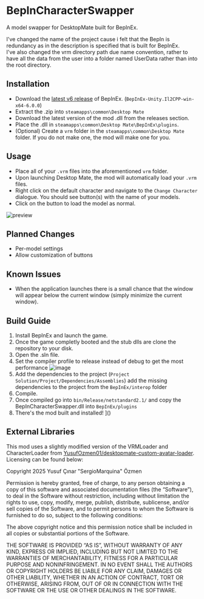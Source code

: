 # BepInCharacterSwapper
 A model swapper for DesktopMate built for BepInEx.

 I've changed the name of the project cause i felt that the BepIn is redundancy as in the description is specified that is built for BepInEx.</br>
 I've also changed the vrm directory path due name convention, rather to have all the data from the user into a folder named UserData rather than into the root directory.
  
 ## Installation
 - Download the [latest v6 release](https://builds.bepinex.dev/projects/bepinex_be/733/BepInEx-Unity.IL2CPP-win-x64-6.0.0-be.733%2B995f049.zip) of BepInEx. (`BepInEx-Unity.Il2CPP-win-x64-6.0.0`)
 - Extract the .zip into `steamapps\common\Desktop Mate`
 - Download the latest version of the mod .dll from the releases section.
 - Place the .dll in `steamapps\common\Desktop Mate\BepInEx\plugins`.
 - (Optional) Create a `vrm` folder in the `steamapps\common\Desktop Mate` folder. If you do not make one, the mod will make one for you.

## Usage
- Place all of your `.vrm` files into the aforementioned `vrm` folder.
- Upon launching Desktop Mate, the mod will automatically load your `.vrm` files.
- Right click on the default character and navigate to the `Change Character` dialogue. You should see button(s) with the name of your models.
- Click on the button to load the model as normal.

![preview](https://cdn.discordapp.com/attachments/343113240143986709/1328204316137226250/image.png?ex=6785da29&is=678488a9&hm=294b679aa54a290a4b05567dcd203c926d648a2c27459bba03813cd2bc4696f3&)

## Planned Changes
- Per-model settings
- Allow customization of buttons

## Known Issues
 - When the application launches there is a small chance that the window will appear below the current window (simply minimize the current window).
   
## Build Guide
 1. Install BepInEx and launch the game.
 2. Once the game completly booted and the stub dlls are clone the repository to your disk.
 3. Open the .sln file.
 4. Set the compiler profile to release instead of debug to get the most performance ![image](https://github.com/user-attachments/assets/1ebdc51c-1b3a-4dda-b50a-719ed38eb2e7)
 5. Add the dependencies to the project (`Project Solution/Project/Dependencies/Assemblies`) add the missing dependencies to the project from the `BepInEx/interop` folder
 6. Compile.
 7. Once compiled go into `bin/Release/netstandard2.1/` and copy the BepInCharacterSwapper.dll into `BepInEx/plugins`
 8. There's the mod built and installed!
]()
   
## External Libraries
This mod uses a slightly modified version of the VRMLoader and CharacterLoader from [YusufOzmen01/desktopmate-custom-avatar-loader](https://github.com/YusufOzmen01/desktopmate-custom-avatar-loader). Licensing can be found below:

Copyright 2025 Yusuf Çınar "SergioMarquina" Özmen

Permission is hereby granted, free of charge, to any person obtaining a copy of this software and associated documentation files (the “Software”), to deal in the Software without restriction, including without limitation the rights to use, copy, modify, merge, publish, distribute, sublicense, and/or sell copies of the Software, and to permit persons to whom the Software is furnished to do so, subject to the following conditions:

The above copyright notice and this permission notice shall be included in all copies or substantial portions of the Software.

THE SOFTWARE IS PROVIDED “AS IS”, WITHOUT WARRANTY OF ANY KIND, EXPRESS OR IMPLIED, INCLUDING BUT NOT LIMITED TO THE WARRANTIES OF MERCHANTABILITY, FITNESS FOR A PARTICULAR PURPOSE AND NONINFRINGEMENT. IN NO EVENT SHALL THE AUTHORS OR COPYRIGHT HOLDERS BE LIABLE FOR ANY CLAIM, DAMAGES OR OTHER LIABILITY, WHETHER IN AN ACTION OF CONTRACT, TORT OR OTHERWISE, ARISING FROM, OUT OF OR IN CONNECTION WITH THE SOFTWARE OR THE USE OR OTHER DEALINGS IN THE SOFTWARE.
